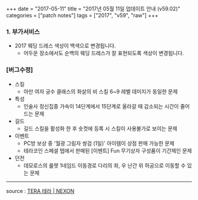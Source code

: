 +++
date = "2017-05-11"
title = "2017년 05월 11일 업데이트 안내 (v59.02)"
categories = ["patch notes"]
tags = ["2017", "v59", "raw"]
+++

### 1. 부가서비스
- 2017 웨딩 드레스 색상이 백색으로 변경됩니다.
  - 어두운 장소에서도 순백의 웨딩 드레스가 잘 표현되도록 색상이 변경됩니다.

### [버그수정]
- 스킬
  - 아만 여자 궁수 클래스의 화살의 비 스킬 6~9 레벨 데미지가 동일한 문제
- 특성
  - 인술사 정신집중 가속이 14단계에서 15단계로 올라갈 때 감소되는 시간이 줄어드는 문제
- 길드
  - 길드 스킬을 활성화 한 후 숏컷에 등록 시 스킬이 사용불가로 보이는 문제
- 이벤트
  - PC방 보상 중 '월광 그림자 쌍검 (1일)' 아이템이 상점 판매 가능한 문제
  - 테라코인 스페셜 탭에서 판매된 [이벤트] Fun 무기상자 구성품이 기간제인 문제
- 던전
  - 데모로스의 룰렛 1네임드 이동경로 다리의 좌, 우 난간 위 허공으로 이동할 수 있는 문제

----

source : [TERA 테라 | NEXON](http://tera.nexon.com/news/update/view.aspx?n4articlesn=277)

